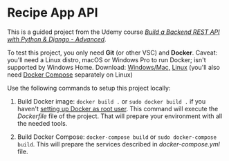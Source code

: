 # Recipe App API
This is a guided project from the Udemy course [_Build a Backend REST API with Python & Django - Advanced_](https://www.udemy.com/django-python-advanced/).

To test this project, you only need **Git** (or other VSC) and **Docker**. Caveat: you'll need a Linux distro, macOS or Windows Pro to run Docker; isn't supported by Windows Home. Download: [Windows/Mac,](https://www.docker.com/get-started) [Linux](https://docs.docker.com/install/linux/docker-ce/ubuntu/) (you'll also need [Docker Compose](https://docs.docker.com/compose/install/) separately on Linux)

Use the following commands to setup this project locally:

1. Build Docker image: `docker build .` or `sudo docker build .` if you haven't [setting up Docker as root user](https://docs.docker.com/v17.09/engine/installation/linux/linux-postinstall/). This command will execute the _Dockerfile_ file of the project. That will prepare your environment with all the needed tools.

2. Build Docker Compose: `docker-compose build` or `sudo docker-compose build`. This will prepare the services described in _docker-compose.yml_ file.
